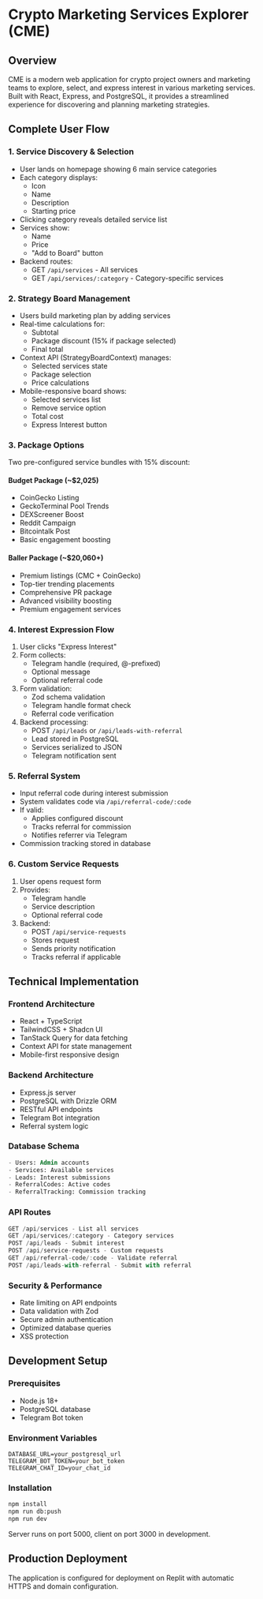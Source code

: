 
# Crypto Marketing Services Explorer (CME)

## Overview
CME is a modern web application for crypto project owners and marketing teams to explore, select, and express interest in various marketing services. Built with React, Express, and PostgreSQL, it provides a streamlined experience for discovering and planning marketing strategies.

## Complete User Flow

### 1. Service Discovery & Selection
- User lands on homepage showing 6 main service categories
- Each category displays:
  - Icon
  - Name
  - Description
  - Starting price
- Clicking category reveals detailed service list
- Services show:
  - Name
  - Price
  - "Add to Board" button
- Backend routes:
  - GET `/api/services` - All services
  - GET `/api/services/:category` - Category-specific services

### 2. Strategy Board Management
- Users build marketing plan by adding services
- Real-time calculations for:
  - Subtotal
  - Package discount (15% if package selected)
  - Final total
- Context API (StrategyBoardContext) manages:
  - Selected services state
  - Package selection
  - Price calculations
- Mobile-responsive board shows:
  - Selected services list
  - Remove service option
  - Total cost
  - Express Interest button

### 3. Package Options
Two pre-configured service bundles with 15% discount:

#### Budget Package (~$2,025)
- CoinGecko Listing
- GeckoTerminal Pool Trends
- DEXScreener Boost
- Reddit Campaign
- Bitcointalk Post
- Basic engagement boosting

#### Baller Package (~$20,060+)
- Premium listings (CMC + CoinGecko)
- Top-tier trending placements
- Comprehensive PR package
- Advanced visibility boosting
- Premium engagement services

### 4. Interest Expression Flow
1. User clicks "Express Interest"
2. Form collects:
   - Telegram handle (required, @-prefixed)
   - Optional message
   - Optional referral code
3. Form validation:
   - Zod schema validation
   - Telegram handle format check
   - Referral code verification
4. Backend processing:
   - POST `/api/leads` or `/api/leads-with-referral`
   - Lead stored in PostgreSQL
   - Services serialized to JSON
   - Telegram notification sent

### 5. Referral System
- Input referral code during interest submission
- System validates code via `/api/referral-code/:code`
- If valid:
  - Applies configured discount
  - Tracks referral for commission
  - Notifies referrer via Telegram
- Commission tracking stored in database

### 6. Custom Service Requests
1. User opens request form
2. Provides:
   - Telegram handle
   - Service description
   - Optional referral code
3. Backend:
   - POST `/api/service-requests`
   - Stores request
   - Sends priority notification
   - Tracks referral if applicable

## Technical Implementation

### Frontend Architecture
- React + TypeScript
- TailwindCSS + Shadcn UI
- TanStack Query for data fetching
- Context API for state management
- Mobile-first responsive design

### Backend Architecture
- Express.js server
- PostgreSQL with Drizzle ORM
- RESTful API endpoints
- Telegram Bot integration
- Referral system logic

### Database Schema
```sql
- Users: Admin accounts
- Services: Available services
- Leads: Interest submissions
- ReferralCodes: Active codes
- ReferralTracking: Commission tracking
```

### API Routes
```typescript
GET /api/services - List all services
GET /api/services/:category - Category services
POST /api/leads - Submit interest
POST /api/service-requests - Custom requests
GET /api/referral-code/:code - Validate referral
POST /api/leads-with-referral - Submit with referral
```

### Security & Performance
- Rate limiting on API endpoints
- Data validation with Zod
- Secure admin authentication
- Optimized database queries
- XSS protection

## Development Setup

### Prerequisites
- Node.js 18+
- PostgreSQL database
- Telegram Bot token

### Environment Variables
```env
DATABASE_URL=your_postgresql_url
TELEGRAM_BOT_TOKEN=your_bot_token
TELEGRAM_CHAT_ID=your_chat_id
```

### Installation
```bash
npm install
npm run db:push
npm run dev
```

Server runs on port 5000, client on port 3000 in development.

## Production Deployment
The application is configured for deployment on Replit with automatic HTTPS and domain configuration.

